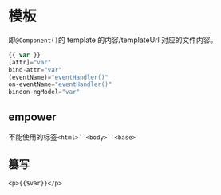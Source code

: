 # 模板

即`@Component()`的 template 的内容/templateUrl 对应的文件内容。

```js
{{ var }}
[attr]="var"
bind-attr="var"
(eventName)="eventHandler()"
on-eventName="eventHandler()"
bindon-ngModel="var"
```

## empower

不能使用的标签` <html>``<body>``<base> `

## 篡写

`<p>{{$var}}</p>`
